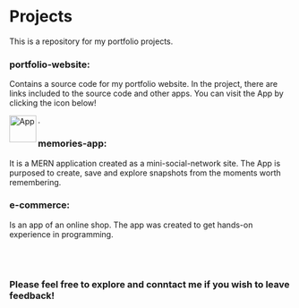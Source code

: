 # Projects

This is a repository for my portfolio projects. 

### portfolio-website: 

Contains a source code for my portfolio website. In the project, there are links included to the source code and other apps.
You can visit the App by clicking the icon below!

[<img align="left" alt="App" width="48px" src="https://travisty12.github.io/resort/img/visit.png" />][portfolio].

### memories-app:

It is a MERN application created as a mini-social-network site. The App is purposed to create, save and explore snapshots from the moments worth remembering.

### e-commerce:

Is an app of an online shop. The app was created to get hands-on experience in programming. 

<br />
<br />

### Please feel free to explore and conntact me if you wish to leave feedback!


[portfolio]: https://piotrkwiatkowski.netlify.app
